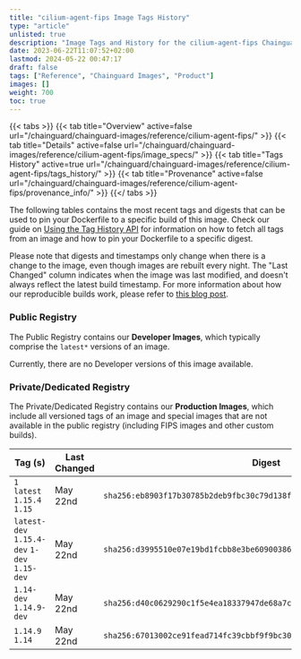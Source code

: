 ```yaml
---
title: "cilium-agent-fips Image Tags History"
type: "article"
unlisted: true
description: "Image Tags and History for the cilium-agent-fips Chainguard Image"
date: 2023-06-22T11:07:52+02:00
lastmod: 2024-05-22 00:47:17
draft: false
tags: ["Reference", "Chainguard Images", "Product"]
images: []
weight: 700
toc: true
---
```


{{< tabs >}}
{{< tab title="Overview" active=false url="/chainguard/chainguard-images/reference/cilium-agent-fips/" >}}
{{< tab title="Details" active=false url="/chainguard/chainguard-images/reference/cilium-agent-fips/image_specs/" >}}
{{< tab title="Tags History" active=true url="/chainguard/chainguard-images/reference/cilium-agent-fips/tags_history/" >}}
{{< tab title="Provenance" active=false url="/chainguard/chainguard-images/reference/cilium-agent-fips/provenance_info/" >}}
{{</ tabs >}}

The following tables contains the most recent tags and digests that can be used to pin your Dockerfile to a specific build of this image. Check our guide on [Using the Tag History API](/chainguard/chainguard-images/using-the-tag-history-api/) for information on how to fetch all tags from an image and how to pin your Dockerfile to a specific digest.

Please note that digests and timestamps only change when there is a change to the image, even though images are rebuilt every night. The "Last Changed" column indicates when the image was last modified, and doesn't always reflect the latest build timestamp. For more information about how our reproducible builds work, please refer to [this blog post](https://www.chainguard.dev/unchained/reproducing-chainguards-reproducible-image-builds).

### Public Registry
The Public Registry contains our **Developer Images**, which typically comprise the `latest*` versions of an image.

Currently, there are no Developer versions of this image available.

### Private/Dedicated Registry
The Private/Dedicated Registry contains our **Production Images**, which include all versioned tags of an image and special images that are not available in the public registry (including FIPS images and other custom builds).

| Tag (s)                                       | Last Changed | Digest                                                                    |
|-----------------------------------------------|--------------|---------------------------------------------------------------------------|
|  `1` `latest` `1.15.4` `1.15`                 | May 22nd     | `sha256:eb8903f17b30785b2deb9fbc30c79d138fa4a6497792b592e94a4568e308667c` |
|  `latest-dev` `1.15.4-dev` `1-dev` `1.15-dev` | May 22nd     | `sha256:d3995510e07e19bd1fcbb8e3be609003865131b8c43ff190f31a3fe25518601d` |
|  `1.14-dev` `1.14.9-dev`                      | May 22nd     | `sha256:d40c0629290c1f5e4ea18337947de68a7cb3c96b45f0e3ade2f0f984f3897794` |
|  `1.14.9` `1.14`                              | May 22nd     | `sha256:67013002ce91fead714fc39cbbf9f9bc3072b1a474a3d5020083b46aeaf5b2a5` |

